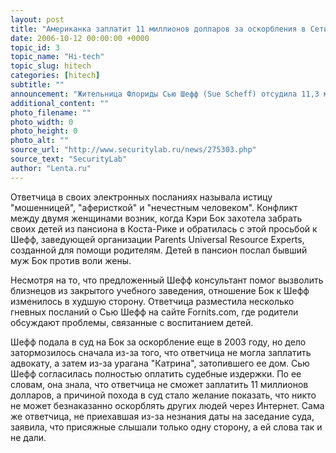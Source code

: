 ```yaml
---
layout: post
title: "Американка заплатит 11 миллионов долларов за оскорбления в Сети"
date: 2006-10-12 00:00:00 +0000
topic_id: 3
topic_name: "Hi-tech"
topic_slug: hitech
categories: [hitech]
subtitle: ""
announcement: "Жительница Флориды Сью Шефф (Sue Scheff) отсудила 11,3 миллиона долларов у жительницы штата Луизиана Кэри Бок (Carey Bock), обвинив последнюю в оскорблениях, нанесенных через сеть Интернет. Соответствующее постановление выпустил флоридский суд присяжных округа Броуард (Broward), пишет газета USA Today."
additional_content: ""
photo_filename: ""
photo_width: 0
photo_height: 0
photo_alt: ""
source_url: "http://www.securitylab.ru/news/275303.php"
source_text: "SecurityLab"
author: "Lenta.ru"
---
```

Ответчица в своих электронных посланиях называла истицу "мошенницей", "аферисткой" и "нечестным человеком". Конфликт между двумя женщинами возник, когда Кэри Бок захотела забрать своих детей из пансиона в Коста-Рике и обратилась с этой просьбой к Шефф, заведующей организации Parents Universal Resource Experts, созданной для помощи родителям. Детей в пансион послал бывший муж Бок против воли жены.

Несмотря на то, что предложенный Шефф консультант помог вызволить близнецов из закрытого учебного заведения, отношение Бок к Шефф изменилось в худшую сторону. Ответчица разместила несколько гневных посланий о Сью Шефф на сайте Fornits.com, где родители обсуждают проблемы, связанные с воспитанием детей.

Шефф подала в суд на Бок за оскорбление еще в 2003 году, но дело затормозилось сначала из-за того, что ответчица не могла заплатить адвокату, а затем из-за урагана "Катрина", затопившего ее дом. Сью Шефф согласилась полностью оплатить судебные издержки. По ее словам, она знала, что ответчица не сможет заплатить 11 миллионов долларов, а причиной похода в суд стало желание показать, что никто не может безнаказанно оскорблять других людей через Интернет. Сама же ответчица, не приехавшая из-за незнания даты на заседание суда, заявила, что присяжные слышали только одну сторону, а ей слова так и не дали.
